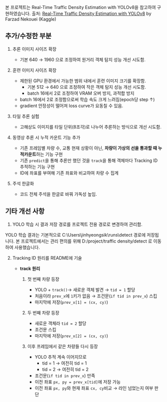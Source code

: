본 프로젝트는 Real-Time Traffic Density Estimation with YOLOv8을 참고하여 구현하였습니다. 
출처: [Real-Time Traffic Density Estimation with YOLOv8](https://www.kaggle.com/code/farzadnekouei/real-time-traffic-density-estimation-with-yolov8/notebook) by Farzad Nekouei (Kaggle)

## 추가/수정한 부분

1. 추론 이미지 사이즈 확장
    - 기본 640 → 1960 으로 조정하여 원거리 객체 탐지 성능 개선 시도함.

2. 훈련 이미지 사이즈 확장
    - 제한된 GPU 환경에서 가능한 범위 내에서 훈련 이미지 크기를 확장함.
        - 기본 512 → 640 으로 조정하여 작은 객체 탐지 성능 개선 시도함.
        - batch 16에서 2로 조정하여 VRAM 오버 방지, 과적합 방지
    - batch 16에서 2로 조정함으로써 학습 속도 크게 느려짐(epoch당 step ↑)
    - gradient 안정성이 떨어져 loss curve가 요동칠 수 있음.

3. 타일 추론 실험
    - 고해상도 이미지를 타일 단위(8조각)로 나누어 추론하는 방식으로 개선 시도함.

4. 동영상 추론 시 누적 카운트 기능 추가
    - 기존 프레임별 차량 수, 교통 현재 상황이 아닌,
      **차량이 가상의 선을 통과할 때 누적카운트**하는 기능 구현
    - 기존 `predict`을 통해 추론만 했던 것을 `track`을 통해 객체마다 Tracking ID 추적하는 기능 구현
    - ID에 좌표를 부여해 기존 좌표와 비교하여 차량 수 집계

5. 주석 한글화
    - 코드 전체 주석을 한글로 바꿔 가독성 높임.

## 기타 개선 사항

1. YOLO 학습 시 결과 저장 경로를 프로젝트 전용 경로로 변경하여 관리함.

YOLO 학습 결과는 기본적으로 C:\Users\jinhyeongsik\runs\detect 경로에 저장됩니다.
본 프로젝트에서는 관리 편의를 위해 D:/project/traffic density/detect 로 이동하여 사용했습니다.

2. Tracking ID 원리를 README에 기술 

    - **track 원리**
        1. 첫 번째 차량 등장
            - YOLO + `track()`→ 새로운 객체 발견 → `tid = 1` 할당
            - 처음이라 `prev_x`에 `1`키가 없음 → 조건문(`if tid in prev_x`) 스킵
            - 마지막에 저장(`prev_x[1] = (cx, cy)`)

        2. 두 번째 차량 등장
            - 새로운 객체라 `tid = 2` 할당
            - 조건문 스킵
            - 마지막에 저장(`prev_x[2] = (cx, cy)`)

        3. 이후 프레임에서 같은 차량들 다시 등장
            - YOLO 추적 계속 이어지므로
                - tid = 1 → 여전히 tid = 1
                - tid = 2 → 여전히 tid = 2
            - 조건문(`if tid in prev_x`) 만족
            - 이전 좌표 `px, py = prev_x[tid]`에 저장 가능
            - 이전 좌표 `px, py`와 현재 좌표 `cx, cy`비교 → 라인 넘었는지 여부 판단


